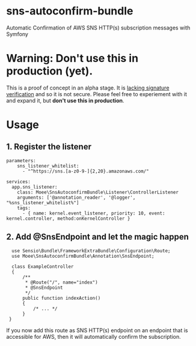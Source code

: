# sns-autoconfirm-bundle
Automatic Confirmation of AWS SNS HTTP(s) subscription messages with Symfony

# Warning: Don't use this in production (yet).

This is a proof of concept in an alpha stage. It is [lacking signature verification](https://github.com/moee/sns-autoconfirm-bundle/issues/1) and so it is not secure. Please feel free to experiement with it and expand it, but **don't use this in production**.

# Usage

## 1. Register the listener

```
parameters:
    sns_listener_whitelist:
      - "^https://sns.[a-z0-9-]{2,20}.amazonaws.com/"

services:
  app.sns_listener:
    class: Moee\SnsAutoconfirmBundle\Listener\ControllerListener
    arguments: ['@annotation_reader', '@logger', "%sns_listener_whitelist%"]
    tags:
      - { name: kernel.event_listener, priority: 10, event: kernel.controller, method:onKernelController }

```

## 2. Add @SnsEndpoint and let the magic happen

```
  use Sensio\Bundle\FrameworkExtraBundle\Configuration\Route;
  use Moee\SnsAutoconfirmBundle\Annotation\SnsEndpoint;
  
  class ExampleController
  {
      /**
       * @Route("/", name="index")
       * @SnsEndpoint
       */
      public function indexAction()
      {
          /* ... */
      }
 } 
```

If you now add this route as SNS HTTP(s) endpoint on an endpoint that is accessible for AWS, then it will automatically confirm the subscription.
